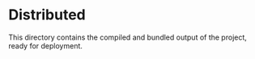 # Distributed

This directory contains the compiled and bundled output of the project, ready
for deployment.
